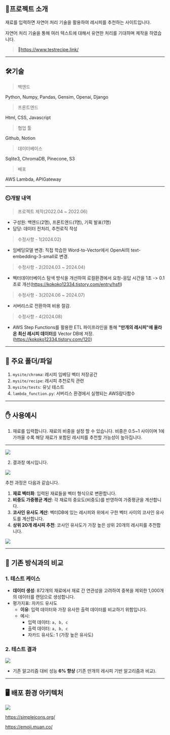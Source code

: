 ## :book:프로젝트 소개

재료를 입력하면 자연어 처리 기술을 활용하여 레시피를 추천하는 사이트입니다.

자연어 처리 기술을 통해 여러 텍스트에 대해서 유연한 처리를 기대하며 제작을 하였습니다.

> :link:https://www.testrecipe.link/



---



## 🛠️기술

> 백엔드

Python, Numpy, Pandas, Gensim, Openai, Django



> 프론트엔드

Html, CSS, Javascript



> 협업 툴

Github, Notion



> 데이터베이스

Sqlite3, ChromaDB, Pinecone, S3

 

> 배포

AWS Lambda, APIGateway




---




### :timer_clock:개발 내역

> 프로젝트 제작(2022.04 ~ 2022.06)

- 구성원:  백엔드(2명), 프론트엔드(1명), 기획 발표(1명)
- 담당: 데이터 전처리, 추천로직 작성



> 수정사항 - 1(2024.02)

- 임베딩모델 변경: 직접 학습한 Word-to-Vector에서 OpenAI의 text-embedding-3-small로 변경.

>  수정사항 - 2(2024.03 ~ 2024.04)

- 벡터데이터베이스 탐색 방식을 개선하여 로컬환경에서 요청-응답 시간을 1초 -> 0.1초로 개선(https://kokoko12334.tistory.com/entry/hsfl)

> 수정사항 - 3(2024.06 ~ 2024.07)

- 서버리스로 전환하여 비용 절감.

> 수정사항 - 4(2024.08)

- AWS Step Functions를 활용한 ETL 파이프라인을 통해 **"만개의 레시피"에 올라온 최신 레시피 데이터**를 Vector DB에 저장.(https://kokoko12334.tistory.com/120)



---



## :file_folder: 주요 폴더/파일


1. `mysite/chroma`: 레시피 임베딩 벡터 저장공간
2. `mysite/recipe`: 레시피 추천로직 관련
3. `mysite/tests`: 유닛 테스트
4. `lambda_function.py`: 서버리스 환경에서 실행되는 AWS람다함수



---



## :hand: 사용예시

1. 재료를 입력합니다. 재료의 비중을 설정 할 수 있습니다. 비중은 0.5~1 사이이며 1에 가까울 수록 해당 재료가 포함된 레시피를 추천할 가능성이 높아집니다.


---

![](./img/재료입력.png)



2. 결과창 예시입니다.

![](./img/결과출력.png)



추천 과정은 다음과 같습니다.

1. **재료 벡터화**: 입력된 재료들을 벡터 형식으로 변환합니다.
2. **비중도 가중평균 계산**: 각 재료의 중요도(비중도)를 반영하여 가중평균을 계산합니다.
3. **코사인 유사도 계산**: 벡터DB에 있는 레시피와 위에서 구한 벡터 사이의 코사인 유사도를 계산합니다.
4. **상위 20개 레시피 추천**: 코사인 유사도가 가장 높은 상위 20개의 레시피를 추천합니다.<br>

![](./img/설명.png)


---


## :straight_ruler: 기존 방식과의 비교



### 1. 테스트 케이스

- **데이터 생성**: 872개의 재료에서 재료 간 연관성을 고려하여 중복을 제외한 1,000개의 데이터를 랜덤으로 생성합니다.
- 평가지표: 자카드 유사도
  - **이유**: 입력 데이터와 가장 유사한 출력 데이터를 비교하기 위함입니다.
  - 예시:
    - 입력 데이터: `a, b, c`
    - 출력 데이터: `a, b, c`
    - 자카드 유사도: 1 (가장 높은 유사도)



### 2. 테스트 결과
![](./img/test.png)




- 기존 알고리즘 대비 성능 **6% 향상** (기존 만개의 레시피 기반 알고리즘과 비교).





---



## 🖥️ 배포 환경 아키텍처

![](./img/AWS아키텍처.png)









https://simpleicons.org/

https://emoji.muan.co/
